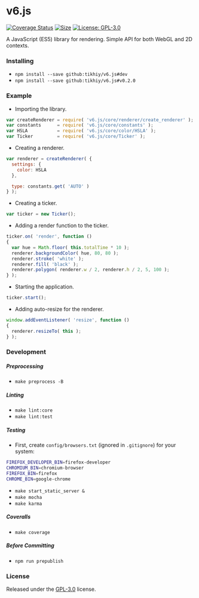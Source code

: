 # v6.js

[![Coverage Status](https://coveralls.io/repos/github/tikhiy/v6.js/badge.svg?branch=dev)](https://coveralls.io/github/tikhiy/v6.js?branch=dev)
[![Size](http://img.badgesize.io/tikhiy/v6.js/dev/dist/v6.min.js.gz.svg?&label=lightweight)](https://github.com/ngryman/badge-size)
[![License: GPL-3.0](https://img.shields.io/badge/License-GPL%20v3-blue.svg)](LICENSE)

A JavaScript (ES5) library for rendering. Simple API for both WebGL and 2D contexts.

### Installing

* `npm install --save github:tikhiy/v6.js#dev`
* `npm install --save github:tikhiy/v6.js#v0.2.0`

### Example

* Importing the library.

```javascript
var createRenderer = require( 'v6.js/core/renderer/create_renderer' );
var constants      = require( 'v6.js/core/constants' );
var HSLA           = require( 'v6.js/core/color/HSLA' );
var Ticker         = require( 'v6.js/core/Ticker' );
```

* Creating a renderer.

```javascript
var renderer = createRenderer( {
  settings: {
    color: HSLA
  },

  type: constants.get( 'AUTO' )
} );
```

* Creating a ticker.

```javascript
var ticker = new Ticker();
```

* Adding a render function to the ticker.

```javascript
ticker.on( 'render', function ()
{
  var hue = Math.floor( this.totalTime * 10 );
  renderer.backgroundColor( hue, 80, 80 );
  renderer.stroke( 'white' );
  renderer.fill( 'black' );
  renderer.polygon( renderer.w / 2, renderer.h / 2, 5, 100 );
} );
```

* Starting the application.

```javascript
ticker.start();
```

* Adding auto-resize for the renderer.

```javascript
window.addEventListener( 'resize', function ()
{
  renderer.resizeTo( this );
} );
```

### Development

##### Preprocessing

* `make preprocess -B`

##### Linting

* `make lint:core`
* `make lint:test`

##### Testing

* First, create `config/browsers.txt` (ignored in `.gitignore`) for your system:
```bash
FIREFOX_DEVELOPER_BIN=firefox-developer
CHROMIUM_BIN=chromium-browser
FIREFOX_BIN=firefox
CHROME_BIN=google-chrome
```
* `make start_static_server &`
* `make mocha`
* `make karma`

##### Coveralls

* `make coverage`

##### Before Committing

* `npm run prepublish`

### License

Released under the [GPL-3.0](LICENSE) license.
